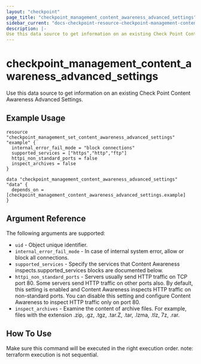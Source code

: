 ```yaml
---
layout: "checkpoint"
page_title: "checkpoint_management_content_awareness_advanced_settings"
sidebar_current: "docs-checkpoint-resource-checkpoint-management-content-awareness-advanced-settings"
description: |-
Use this data source to get information on an existing Check Point Content Awareness Advanced Settings.
---
```


# checkpoint_management_content_awareness_advanced_settings

Use this data source to get information on an existing Check Point Content Awareness Advanced Settings.

## Example Usage


```hcl
resource "checkpoint_management_set_content_awareness_advanced_settings" "example" {
  internal_error_fail_mode = "block connections"
  supported_services = ["https","http","ftp"]
  httpi_non_standard_ports = false
  inspect_archives = false
}

data "checkpoint_management_content_awareness_advanced_settings" "data" {
  depends_on = [checkpoint_management_content_awareness_advanced_settings.example]
}
```

## Argument Reference

The following arguments are supported:
* `uid` - Object unique identifier.
* `internal_error_fail_mode` - In case of internal system error, allow or block all connections. 
* `supported_services` - Specify the services that Content Awareness inspects.supported_services blocks are documented below.
* `httpi_non_standard_ports` - Servers usually send HTTP traffic on TCP port 80. Some servers send HTTP traffic on other ports also. By default, this setting is enabled and Content Awareness inspects HTTP traffic on non-standard ports. You can disable this setting and configure Content Awareness to inspect HTTP traffic only on port 80. 
* `inspect_archives` - Examine the content of archive files. For example, files with the extension .zip, .gz, .tgz, .tar.Z, .tar, .lzma, .tlz, 7z, .rar. 


## How To Use
Make sure this command will be executed in the right execution order. 
note: terraform execution is not sequential.  

